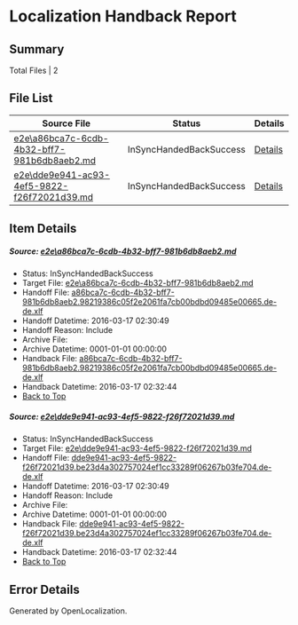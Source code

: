 # <a name='report-top'></a> Localization Handback Report

## Summary
 Total Files | 2

## File List
 Source File | Status | Details 
 ----------- | ------ | ------- 
 [e2e\a86bca7c-6cdb-4b32-bff7-981b6db8aeb2.md](https://github.com/OpenLocalizationTest/oltest/blob/0af35c8fe52718ed4d9d7ca7abde34c15e018aea/e2e/a86bca7c-6cdb-4b32-bff7-981b6db8aeb2.md) | InSyncHandedBackSuccess | [Details](#0308ead374ac9ad97a3448376feaac24d438e0e31)
 [e2e\dde9e941-ac93-4ef5-9822-f26f72021d39.md](https://github.com/OpenLocalizationTest/oltest/blob/0af35c8fe52718ed4d9d7ca7abde34c15e018aea/e2e/dde9e941-ac93-4ef5-9822-f26f72021d39.md) | InSyncHandedBackSuccess | [Details](#30d841701292334d088dee9141eadb3b052bc2e72)

## Item Details
##### <a name='0308ead374ac9ad97a3448376feaac24d438e0e31'></a> Source: [e2e\a86bca7c-6cdb-4b32-bff7-981b6db8aeb2.md](https://github.com/OpenLocalizationTest/oltest/blob/0af35c8fe52718ed4d9d7ca7abde34c15e018aea/e2e/a86bca7c-6cdb-4b32-bff7-981b6db8aeb2.md)
* Status: InSyncHandedBackSuccess
* Target File: [e2e\a86bca7c-6cdb-4b32-bff7-981b6db8aeb2.md](https://github.com/OpenLocalizationTestOrg/oltest.de-de/blob/2e11bf2a0fa793a86fcfa13d10996fa1ff7cce17/e2e/a86bca7c-6cdb-4b32-bff7-981b6db8aeb2.md)
* Handoff File: [a86bca7c-6cdb-4b32-bff7-981b6db8aeb2.98219386c05f2e2061fa7cb00bdbd09485e00665.de-de.xlf](https://github.com/OpenLocalizationTestOrg/olhandoff/blob/19661af8bfea7b4a811c5d11bc4f527ee1f0e1a8/ol-handoff/OpenLocalizationTestOrg/oltest.de-de/xinjiang/ht/a86bca7c-6cdb-4b32-bff7-981b6db8aeb2.98219386c05f2e2061fa7cb00bdbd09485e00665.de-de.xlf)
* Handoff Datetime: 2016-03-17 02:30:49
* Handoff Reason: Include
* Archive File: 
* Archive Datetime: 0001-01-01 00:00:00
* Handback File: [a86bca7c-6cdb-4b32-bff7-981b6db8aeb2.98219386c05f2e2061fa7cb00bdbd09485e00665.de-de.xlf](https://github.com/OpenLocalizationTestOrg/olhandback/blob/80a60d97674c4c3430e8250203e6c084ce2f1e52/ol-handback/OpenLocalizationTestOrg/oltest.de-de/xinjiang/ht/a86bca7c-6cdb-4b32-bff7-981b6db8aeb2.98219386c05f2e2061fa7cb00bdbd09485e00665.de-de.xlf)
* Handback Datetime: 2016-03-17 02:32:44
* [Back to Top](#report-top)

##### <a name='30d841701292334d088dee9141eadb3b052bc2e72'></a> Source: [e2e\dde9e941-ac93-4ef5-9822-f26f72021d39.md](https://github.com/OpenLocalizationTest/oltest/blob/0af35c8fe52718ed4d9d7ca7abde34c15e018aea/e2e/dde9e941-ac93-4ef5-9822-f26f72021d39.md)
* Status: InSyncHandedBackSuccess
* Target File: [e2e\dde9e941-ac93-4ef5-9822-f26f72021d39.md](https://github.com/OpenLocalizationTestOrg/oltest.de-de/blob/2e11bf2a0fa793a86fcfa13d10996fa1ff7cce17/e2e/dde9e941-ac93-4ef5-9822-f26f72021d39.md)
* Handoff File: [dde9e941-ac93-4ef5-9822-f26f72021d39.be23d4a302757024ef1cc33289f06267b03fe704.de-de.xlf](https://github.com/OpenLocalizationTestOrg/olhandoff/blob/19661af8bfea7b4a811c5d11bc4f527ee1f0e1a8/ol-handoff/OpenLocalizationTestOrg/oltest.de-de/xinjiang/ht/dde9e941-ac93-4ef5-9822-f26f72021d39.be23d4a302757024ef1cc33289f06267b03fe704.de-de.xlf)
* Handoff Datetime: 2016-03-17 02:30:49
* Handoff Reason: Include
* Archive File: 
* Archive Datetime: 0001-01-01 00:00:00
* Handback File: [dde9e941-ac93-4ef5-9822-f26f72021d39.be23d4a302757024ef1cc33289f06267b03fe704.de-de.xlf](https://github.com/OpenLocalizationTestOrg/olhandback/blob/80a60d97674c4c3430e8250203e6c084ce2f1e52/ol-handback/OpenLocalizationTestOrg/oltest.de-de/xinjiang/ht/dde9e941-ac93-4ef5-9822-f26f72021d39.be23d4a302757024ef1cc33289f06267b03fe704.de-de.xlf)
* Handback Datetime: 2016-03-17 02:32:44
* [Back to Top](#report-top)


## Error Details

Generated by OpenLocalization.
